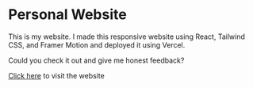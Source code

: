 # Personal Website

This is my website. I made this responsive website using React, Tailwind CSS, and Framer Motion and deployed it using Vercel.

Could you check it out and give me honest feedback?

[Click here](https://my-portfolio-inky-pi.vercel.app/ ) to visit the website

